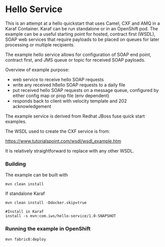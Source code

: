 # Hello Service

This is an attempt at a hello quickstart that uses Camel, CXF and AMQ in a Karaf Container. Karaf can be run standalone or in an OpenShift pod. 
The example can be a useful starting point for hosted, contract first (WSDL), SOAP web services that require payloads to be placed on queues for later processing or multiple recipients.

The example hello service allows for configuration of SOAP end point, contract first, and JMS queue or topic for received SOAP payloads.

Overview of example purpose: 

 *  web service to receive hello SOAP requests
 *  write any received hßello SOAP requests to a daily file
 *  put received hello SOAP requests on a message queue, configured by either config map or prop file (env dependent)
 *  responds back to client with velocity template and 202 acknowledgement


The example service is derived from Redhat JBoss fuse quick start examples.

The WSDL used to create the CXF service is from:

https://www.tutorialspoint.com/wsdl/wsdl_example.htm

It is relatively straightforward to replace with any other WSDL.

### Building

The example can be built with

    mvn clean install

If standalone Karaf 

    mvn clean install -Ddocker.skip=true
    
    #Install in Karaf
    install -s mvn:com.iws/hello-service/1.0-SNAPSHOT

### Running the example in OpenShift

    mvn fabric8:deploy 




